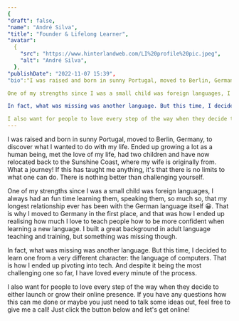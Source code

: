 ```yaml
---
{
"draft": false,
"name": "André Silva",
"title": "Founder & Lifelong Learner",
"avatar":
  {
    "src": "https://www.hinterlandweb.com/LI%20profile%20pic.jpeg",
    "alt": "André Silva",
  },
"publishDate": "2022-11-07 15:39",
"bio":"I was raised and born in sunny Portugal, moved to Berlin, Germany, to discover what I wanted to do with my life. Ended up growing a lot as a human being, met the love of my life, had two children and have now relocated back to the Sunshine Coast, where my wife is originally from. What a journey! If this has taught me anything, it's that there is no limits to what one can do. There is nothing better than challenging yourself.

One of my strengths since I was a small child was foreign languages, I always had an fun time learning them, speaking them, so much so, that my longest relationship ever has been with the German language itself 😀. That is why I moved to Germany in the first place, and that was how I ended up realising how much I love to teach people how to be more confident when learning a new language. I built a great background in adult language teaching and training, but something was missing though. 

In fact, what was missing was another language. But this time, I decided to learn one from a very different character: the language of computers. That is how I ended up pivoting into tech. And despite it being the most challenging one so far, I have loved every minute of the process.

I also want for people to love every step of the way when they decide to either launch or grow their online presence. If you have any questions how this can me done or maybe you just need to talk some ideas out, feel free to give me a call! Just click the button below and let's get online!"}
---
```



I was raised and born in sunny Portugal, moved to Berlin, Germany, to discover what I wanted to do with my life. Ended up growing a lot as a human being, met the love of my life, had two children and have now relocated back to the Sunshine Coast, where my wife is originally from. What a journey! If this has taught me anything, it's that there is no limits to what one can do. There is nothing better than challenging yourself.

One of my strengths since I was a small child was foreign languages, I always had an fun time learning them, speaking them, so much so, that my longest relationship ever has been with the German language itself 😀. That is why I moved to Germany in the first place, and that was how I ended up realising how much I love to teach people how to be more confident when learning a new language. I built a great background in adult language teaching and training, but something was missing though. 

In fact, what was missing was another language. But this time, I decided to learn one from a very different character: the language of computers. That is how I ended up pivoting into tech. And despite it being the most challenging one so far, I have loved every minute of the process.

I also want for people to love every step of the way when they decide to either launch or grow their online presence. If you have any questions how this can me done or maybe you just need to talk some ideas out, feel free to give me a call! Just click the button below and let's get online!



